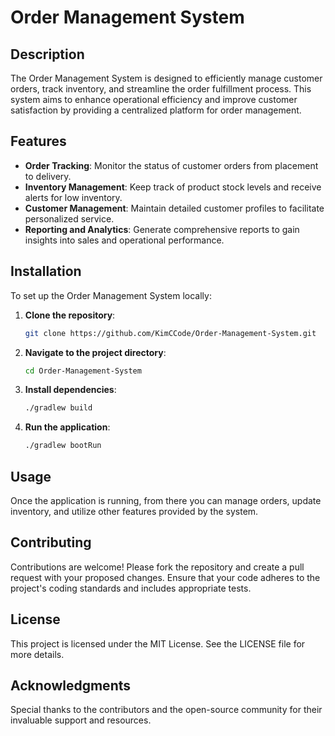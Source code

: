 # Order Management System

## Description

The Order Management System is designed to efficiently manage customer orders, track inventory, and streamline the order fulfillment process. This system aims to enhance operational efficiency and improve customer satisfaction by providing a centralized platform for order management.

## Features

- **Order Tracking**: Monitor the status of customer orders from placement to delivery.
- **Inventory Management**: Keep track of product stock levels and receive alerts for low inventory.
- **Customer Management**: Maintain detailed customer profiles to facilitate personalized service.
- **Reporting and Analytics**: Generate comprehensive reports to gain insights into sales and operational performance.

## Installation

To set up the Order Management System locally:

1. **Clone the repository**:
   ```bash
   git clone https://github.com/KimCCode/Order-Management-System.git
2. **Navigate to the project directory**:
   ``` bash
   cd Order-Management-System
3. **Install dependencies**:
   ``` bash
   ./gradlew build
4. **Run the application**:
   ``` bash
   ./gradlew bootRun
## Usage
Once the application is running, from there you can manage orders, update inventory, and utilize other features provided by the system.

## Contributing
Contributions are welcome! Please fork the repository and create a pull request with your proposed changes. Ensure that your code adheres to the project's coding standards and includes appropriate tests.

## License
This project is licensed under the MIT License. See the LICENSE file for more details.

## Acknowledgments
Special thanks to the contributors and the open-source community for their invaluable support and resources.

